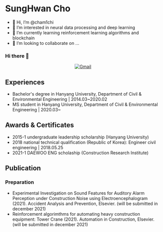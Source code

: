 # SungHwan Cho


- 👋 Hi, I’m @cham1chi
- 👀 I’m interested in neural data processing and deep learning 
- 🌱 I’m currently learning reinforcement learning algorithms and blockchain 
- 💞️ I’m looking to collaborate on ...

<!---
cham1chi/cham1chi is a ✨ special ✨ repository because its `README.md` (this file) appears on your GitHub profile.
You can click the Preview link to take a look at your changes.
--->

### Hi there 👋

<div align=center>

[![Gmail](https://img.shields.io/static/v1?style=for-the-badge&message=Gmail&color=EA4335&logo=Gmail&logoColor=FFFFFF&label=)](mailto:jsoiy@gmail.com)

</div>

## Experiences
- Bachelor's degree in Hanyang University, Department of Civil & Environmental Engineering | 2014.03~2020.02 
- MS student in Hanyang University, Department of Civil & Environmental Engineering | 2020.03~

## Awards & Certificates
- 2015-1 undergraduate leadership scholarship (Hanyang University)
- 2018 national technical qualification (Republic of Korea): Engineer civil engineering | 2018.05.25 
- 2021-1 DAEWOO ENG scholaship (Construction Research Institute)

## Publication
### Preparation
- Experimental Investigation on Sound Features for Auditory Alarm Perception under Construction Noise using Electroencephalogram (2021). Accident Analysis and Prevention, Elsevier. (will be submitted in december 2021)
- Reinforcement algorimthms for automating heavy construction equipment: Tower Crane (2021). Automation in Construction, Elsevier. (will be submitted in december 2021)
